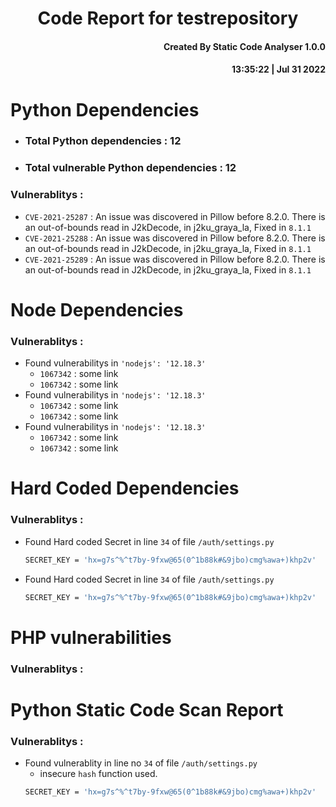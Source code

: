 <h1 align="center"> Code Report for testrepository </h1>
<h4 align="right"> Created By Static Code Analyser 1.0.0 </h4>
<h4 align="right"> 13:35:22 | Jul 31 2022 </h4>

#
# Python Dependencies
- ### Total Python dependencies : 12
- ### Total vulnerable Python dependencies : 12

### Vulnerablitys : 
- `CVE-2021-25287` : An issue was discovered in Pillow before 8.2.0. There is an out-of-bounds read in J2kDecode, in j2ku_graya_la,  Fixed in `8.1.1`
- `CVE-2021-25288` : An issue was discovered in Pillow before 8.2.0. There is an out-of-bounds read in J2kDecode, in j2ku_graya_la,  Fixed in `8.1.1`
- `CVE-2021-25289` : An issue was discovered in Pillow before 8.2.0. There is an out-of-bounds read in J2kDecode, in j2ku_graya_la,  Fixed in `8.1.1`

# Node Dependencies
### Vulnerablitys :
- Found vulnerabilitys in `'nodejs': '12.18.3'`
     - `1067342` : some link
     - `1067342` : some link
- Found vulnerabilitys in `'nodejs': '12.18.3'`
     - `1067342` : some link
     - `1067342` : some link
- Found vulnerabilitys in `'nodejs': '12.18.3'`
     - `1067342` : some link
     - `1067342` : some link

# Hard Coded Dependencies
### Vulnerablitys :
- Found Hard coded Secret in line `34` of file `/auth/settings.py`
    ```bash 
    SECRET_KEY = 'hx=g7s^%^t7by-9fxw@65(0^1b88k#&9jbo)cmg%awa+)khp2v'
    ```
- Found Hard coded Secret in line `34` of file `/auth/settings.py`
    ```bash
    SECRET_KEY = 'hx=g7s^%^t7by-9fxw@65(0^1b88k#&9jbo)cmg%awa+)khp2v'
    ```
# PHP vulnerabilities
### Vulnerablitys :

# Python Static Code Scan Report
### Vulnerablitys :
- Found vulnerablity in line no `34` of file `/auth/settings.py`
     - insecure `hash` function used.
    ```bash
    SECRET_KEY = 'hx=g7s^%^t7by-9fxw@65(0^1b88k#&9jbo)cmg%awa+)khp2v'
    ```